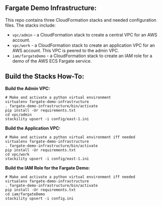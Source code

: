 ## Fargate Demo Infrastructure:
This repo contains three CloudFormation stacks and needed configuration files.
The stacks include:
* ```vpc/admin``` - a CloudFormation stack to create a central VPC for an AWS account.
* ```vpc/work``` - a CloudFormation stack to create an application VPC for an AWS account. This VPC is peered to the admin VPC.
* ```iam/fargateDemo``` - a CloudFormation stack to create an IAM role for a demo of the AWS ECS Fargate service.

## Build the Stacks How-To:
**Build the Admin VPC:**
```
# Make and activate a python virtual environment
virtualenv fargate-demo-infrastructure
. fargate-demo-infrastructure/bin/activate
pip install -Ur requirements.txt
cd vpc/admin
stackility upsert -i config/east-1.ini
```


**Build the Application VPC:**
```
# Make and activate a python virtual environment iff needed
virtualenv fargate-demo-infrastructure
. fargate-demo-infrastructure/bin/activate
pip install -Ur requirements.txt
cd vpc/work
stackility upsert -i config/east-1.ini
```


**Build the IAM Role for the Fargate Demo:**
```
# Make and activate a python virtual environment iff needed
virtualenv fargate-demo-infrastructure
. fargate-demo-infrastructure/bin/activate
pip install -Ur requirements.txt
cd iam/fargateDemo
stackility upsert -i config.ini
```
